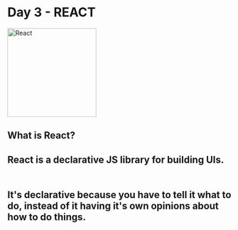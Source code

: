 # Day 3 - REACT

<img src="https://github.com/adion81/mern-lectures/blob/master/assets/react.gif" alt="React" width="200px" />


## What is React?

<h2>React is a declarative JS library for building UIs.<h2><br>
It's declarative because you have to tell it what to do, instead of it having it's own opinions about how to do things.